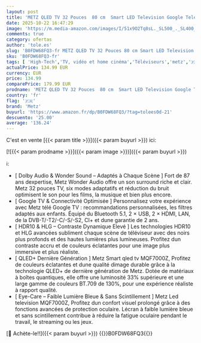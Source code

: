 ```yaml
---
layout: post
title: 'METZ QLED TV 32 Pouces  80 cm  Smart LED Television Google Tele HDR 10 Dolby Audio Bluetooth 5 1 EyeCare Tuner DVB-T/-T2/-C/-S/-S2 CI+  2025 Modèle  Noir 32MQF7000Z '
date: 2025-10-22 16:47:29
image: 'https://m.media-amazon.com/images/I/51x9O2Tq8sL._SL500_._SL400_.jpg'
comments: true
category: ofertas
author: 'tole.es'
slug: 'B0FDW68FQ3-fr METZ QLED TV 32 Pouces 80 cm Smart LED Television Google...'
sku: 'B0FDW68FQ3-fr'
tags: [ 'High-Tech','TV, vidéo et home cinéma','Téléviseurs','metz','🇫🇷', ]
actualPrice: 134.99 EUR
currency: EUR
price: 134.99
comparePrice: 179.99 EUR
prodname: 'METZ QLED TV 32 Pouces  80 cm  Smart LED Television Google Tele HDR 10 Dolby Audio Bluetooth 5 1 EyeCare Tuner DVB-T/-T2/-C/-S/-S2 CI+  2025 Modèle  Noir 32MQF7000Z '
country: 'fr'
flag: '🇫🇷'
brand: 'Metz'
buyurl: 'https://www.amazon.fr/dp/B0FDW68FQ3/?tag=tolees0d-21'
descuento: '25.00'
average: '136.24'
---
```


C'est en vente [{{< param title >}}]({{< param buyurl >}}) ici:

[![{{< param prodname >}}]({{< param image >}})]({{< param buyurl >}})

ℹ️:

- [ Dolby Audio & Wonder Sound – Adaptés à Chaque Scène ] Fort de 87 ans dexpertise, Metz Wonder Audio offre un son surround riche et clair. Metz 32 pouces TV, six modes adaptatifs et réduction du bruit optimisent le son pour les films, la musique et bien plus encore.
- [ Google TV & Connectivité Optimisée ] Personnalisez votre expérience avec Metz télé Google TV : recommandations personnalisées, les filtres adaptés aux enfants. Équipé du Bluetooth 5.1, 2 × USB, 2 × HDMI, LAN, de la DVB-T/-T2/-C/-S/-S2, CI+ et dune garantie de 2 ans.
- [ HDR10 & HLG – Contraste Dynamique Elevé ] Les technologies HDR10 et HLG avancées subliment chaque scène de téléviseur avec des noirs plus profonds et des hautes lumières plus lumineuses. Profitez dun contraste accru et de couleurs éclatantes pour une image plus immersive et plus réaliste.
- [ QLED+ Dernière Génération ] Metz Smart qled tv MQF7000Z, Profitez de couleurs éclatantes et dune qualité dimage durable grâce à la technologie QLED+ de dernière génération de Metz. Dotée de matériaux à boîtes quantiques, elle offre une luminosité 33% supérieure et une large gamme de couleurs BT.709 de 130%, pour une expérience réaliste à rapport qualité.
- [ Eye-Care – Faible Lumière Bleue & Sans Scintillement ] Metz Led television MQF7000Z, Profitez dun confort visuel prolongé grâce à des fonctions avancées de protection oculaire. Lécran à faible lumière bleue et sans scintillement contribue à réduire la fatigue oculaire pendant le travail, le streaming ou les jeux.

[🛒 Achète-le!!]({{< param buyurl >}})
{{<world>}}B0FDW68FQ3{{</world>}}
